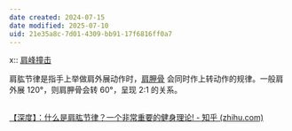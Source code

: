 ```yaml
---
date created: 2024-07-15
date modified: 2025-07-10
uid: 21e35a8c-7d01-4309-bb91-17f6816ff0a7
---
```


x:: [肩峰撞击](肩峰撞击)

肩肱节律是指手上举做肩外展动作时，[肩胛骨](肩胛骨.md) 会同时作上转动作的规律。一般肩外展 120°，则肩胛骨会转 60°，呈现 2:1 的关系。

##

[【深度】：什么是肩肱节律？一个非常重要的健身理论! - 知乎 (zhihu.com)](https://zhuanlan.zhihu.com/p/110655901)
